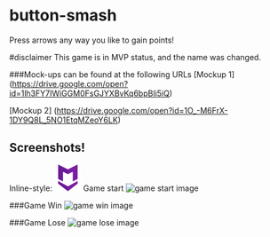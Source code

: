 # button-smash
Press arrows any way you like to gain points! 

#disclaimer
This game is in MVP status, and the name was changed.

###Mock-ups can be found at the following URLs
[Mockup 1] (https://drive.google.com/open?id=1lh3FY7IWiGGM0FsGJYXBvKq6bpBIi5iQ)

[Mockup 2] (https://drive.google.com/open?id=1O_-M6FrX-1DY9Q8L_5NO1EtqMZeoY6LK)

## Screenshots!
Inline-style: 
![alt text](https://github.com/adam-p/markdown-here/raw/master/src/common/images/icon48.png "Logo Title Text 1")
Game start
![game start image](https://i.imgur.com/AYwLky6.png)

###Game Win 
![game win image](https://i.imgur.com/7Ac0Scv.png)

###Game Lose
![game lose image](https://i.imgur.com/qi7uWkm.png)
